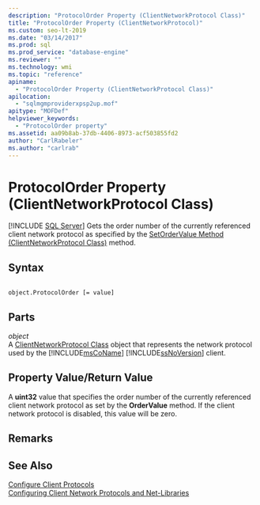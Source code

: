 ```yaml
---
description: "ProtocolOrder Property (ClientNetworkProtocol Class)"
title: "ProtocolOrder Property (ClientNetworkProtocol)"
ms.custom: seo-lt-2019
ms.date: "03/14/2017"
ms.prod: sql
ms.prod_service: "database-engine"
ms.reviewer: ""
ms.technology: wmi
ms.topic: "reference"
apiname: 
  - "ProtocolOrder Property (ClientNetworkProtocol Class)"
apilocation: 
  - "sqlmgmproviderxpsp2up.mof"
apitype: "MOFDef"
helpviewer_keywords: 
  - "ProtocolOrder property"
ms.assetid: aa09b8ab-37db-4406-8973-acf503855fd2
author: "CarlRabeler"
ms.author: "carlrab"
---
```

# ProtocolOrder Property (ClientNetworkProtocol Class)
[!INCLUDE [SQL Server](../../../includes/applies-to-version/sqlserver.md)]
  Gets the order number of the currently referenced client network protocol as specified by the [SetOrderValue Method (ClientNetworkProtocol Class)](../../../relational-databases/wmi-provider-configuration-classes/clientnetworkprotocol-class/setordervalue-method-clientnetworkprotocol-class.md) method.  
  
## Syntax  
  
```  
  
object.ProtocolOrder [= value]  
```  
  
## Parts  
 *object*  
 A [ClientNetworkProtocol Class](../../../relational-databases/wmi-provider-configuration-classes/clientnetworkprotocol-class/clientnetworkprotocol-class.md) object that represents the network protocol used by the [!INCLUDE[msCoName](../../../includes/msconame-md.md)] [!INCLUDE[ssNoVersion](../../../includes/ssnoversion-md.md)] client.  
  
## Property Value/Return Value  
 A **uint32** value that specifies the order number of the currently referenced client network protocol as set by the **OrderValue** method. If the client network protocol is disabled, this value will be zero.  
  
## Remarks  
  
## See Also  
 [Configure Client Protocols](https://technet.microsoft.com/library/ms181035.aspx)   
 [Configuring Client Network Protocols and Net-Libraries](https://technet.microsoft.com/library/ms181035.aspx)  
  
  
